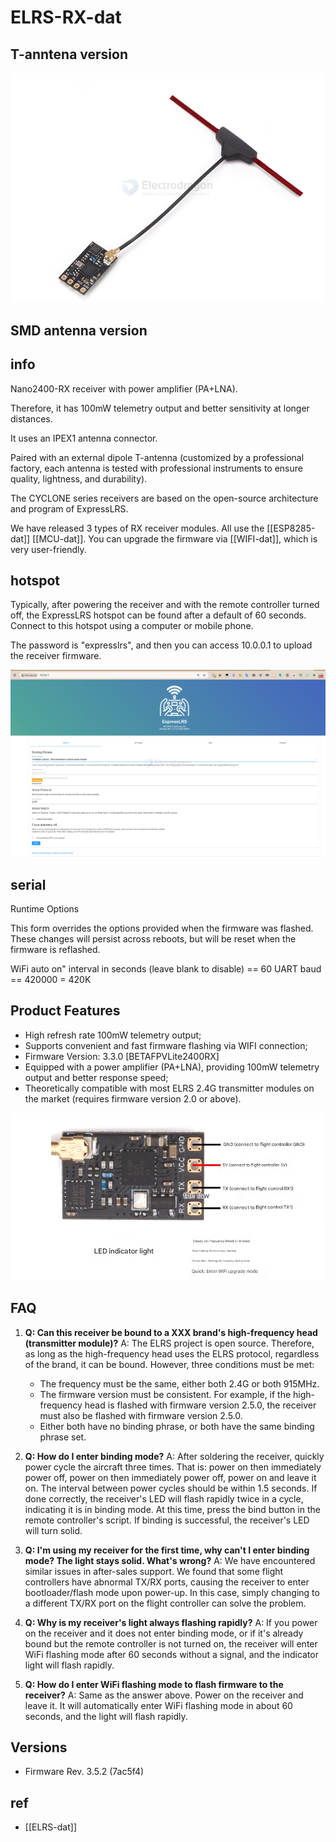 
# ELRS-RX-dat


## T-anntena version 

![](2025-04-25-16-52-56.png)

## SMD antenna version 

## info 

Nano2400-RX receiver with power amplifier (PA+LNA).

Therefore, it has 100mW telemetry output and better sensitivity at longer distances.

It uses an IPEX1 antenna connector.

Paired with an external dipole T-antenna (customized by a professional factory, each antenna is tested with professional instruments to ensure quality, lightness, and durability).

The CYCLONE series receivers are based on the open-source architecture and program of ExpressLRS.

We have released 3 types of RX receiver modules. All use the [[ESP8285-dat]] [[MCU-dat]]. You can upgrade the firmware via [[WIFI-dat]], which is very user-friendly.

## hotspot 

Typically, after powering the receiver and with the remote controller turned off, the ExpressLRS hotspot can be found after a default of 60 seconds. Connect to this hotspot using a computer or mobile phone.

The password is "expresslrs", and then you can access 10.0.0.1 to upload the receiver firmware.

![](2025-05-08-18-22-08.png)

## serial 

Runtime Options

This form overrides the options provided when the firmware was flashed. These changes will persist across reboots, but will be reset when the firmware is reflashed.

WiFi auto on" interval in seconds (leave blank to disable) == 60
UART baud == 420000 = 420K


## Product Features

-   High refresh rate 100mW telemetry output;
-   Supports convenient and fast firmware flashing via WIFI connection;
-   Firmware Version: 3.3.0 [BETAFPVLite2400RX]
-   Equipped with a power amplifier (PA+LNA), providing 100mW telemetry output and better response speed;
-   Theoretically compatible with most ELRS 2.4G transmitter modules on the market (requires firmware version 2.0 or above).

![](2025-04-25-16-55-05.png)


## FAQ

1.  **Q: Can this receiver be bound to a XXX brand's high-frequency head (transmitter module)?**
    A: The ELRS project is open source. Therefore, as long as the high-frequency head uses the ELRS protocol, regardless of the brand, it can be bound. However, three conditions must be met:
    *   The frequency must be the same, either both 2.4G or both 915MHz.
    *   The firmware version must be consistent. For example, if the high-frequency head is flashed with firmware version 2.5.0, the receiver must also be flashed with firmware version 2.5.0.
    *   Either both have no binding phrase, or both have the same binding phrase set.

2.  **Q: How do I enter binding mode?**
    A: After soldering the receiver, quickly power cycle the aircraft three times. That is: power on then immediately power off, power on then immediately power off, power on and leave it on. The interval between power cycles should be within 1.5 seconds. If done correctly, the receiver's LED will flash rapidly twice in a cycle, indicating it is in binding mode. At this time, press the bind button in the remote controller's script. If binding is successful, the receiver's LED will turn solid.

3.  **Q: I'm using my receiver for the first time, why can't I enter binding mode? The light stays solid. What's wrong?**
    A: We have encountered similar issues in after-sales support. We found that some flight controllers have abnormal TX/RX ports, causing the receiver to enter bootloader/flash mode upon power-up. In this case, simply changing to a different TX/RX port on the flight controller can solve the problem.

4.  **Q: Why is my receiver's light always flashing rapidly?**
    A: If you power on the receiver and it does not enter binding mode, or if it's already bound but the remote controller is not turned on, the receiver will enter WiFi flashing mode after 60 seconds without a signal, and the indicator light will flash rapidly.

5.  **Q: How do I enter WiFi flashing mode to flash firmware to the receiver?**
    A: Same as the answer above. Power on the receiver and leave it. It will automatically enter WiFi flashing mode in about 60 seconds, and the light will flash rapidly.


## Versions 

- Firmware Rev. 3.5.2 (7ac5f4)



## ref 

- [[ELRS-dat]]